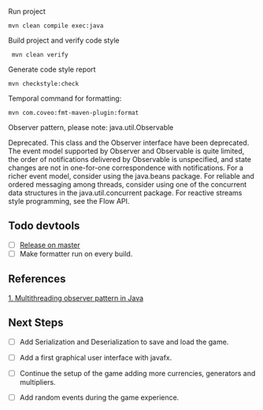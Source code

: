 Run project
````
mvn clean compile exec:java
````

Build project and verify code style
````
 mvn clean verify
````

Generate code style report
````
mvn checkstyle:check
````

Temporal command for formatting:
````
mvn com.coveo:fmt-maven-plugin:format
````

Observer pattern, please note:
java.util.Observable

Deprecated.
This class and the Observer interface have been deprecated. The event model supported by Observer and Observable is quite limited, the order of notifications delivered by Observable is unspecified, and state changes are not in one-for-one correspondence with notifications. For a richer event model, consider using the java.beans package. For reliable and ordered messaging among threads, consider using one of the concurrent data structures in the java.util.concurrent package. For reactive streams style programming, see the Flow API.

## Todo devtools
- [ ] [Release on master](https://forum.gitlab.com/t/getting-mvn-release-to-work-with-gitlab-ci/4904/2)
- [ ] Make formatter run on every build.

## References
[1. Multithreading observer pattern in Java](https://www.techyourchance.com/thread-safe-observer-design-pattern-in-java/)

## Next Steps
- [ ] Add Serialization and Deserialization to save and load the game.
- [ ] Add a first graphical user interface with javafx.
- [ ] Continue the setup of the game adding more currencies, generators and multipliers.
- [ ] Add random events during the game experience.

